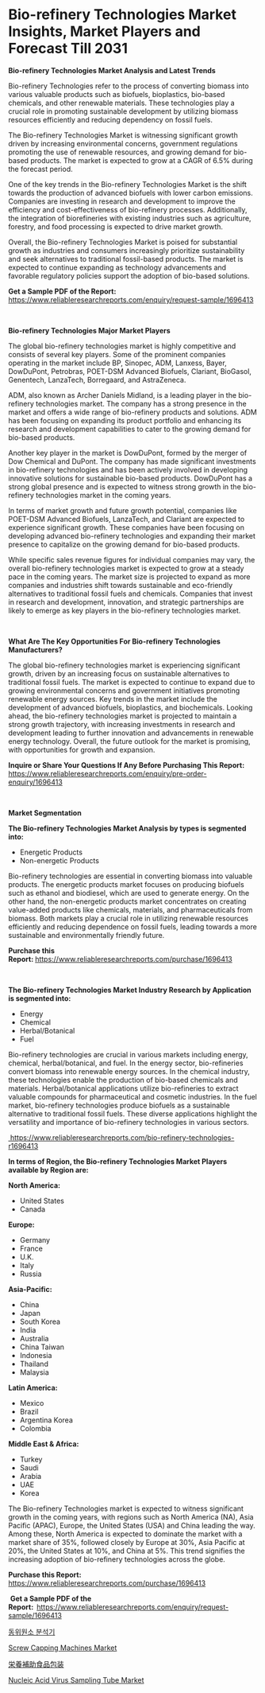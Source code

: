 <p><h1>Bio-refinery Technologies Market Insights, Market Players and Forecast Till 2031</h1></p><p><strong>Bio-refinery Technologies Market Analysis and Latest Trends</strong></p>
<p><p>Bio-refinery Technologies refer to the process of converting biomass into various valuable products such as biofuels, bioplastics, bio-based chemicals, and other renewable materials. These technologies play a crucial role in promoting sustainable development by utilizing biomass resources efficiently and reducing dependency on fossil fuels.</p><p>The Bio-refinery Technologies Market is witnessing significant growth driven by increasing environmental concerns, government regulations promoting the use of renewable resources, and growing demand for bio-based products. The market is expected to grow at a CAGR of 6.5% during the forecast period.</p><p>One of the key trends in the Bio-refinery Technologies Market is the shift towards the production of advanced biofuels with lower carbon emissions. Companies are investing in research and development to improve the efficiency and cost-effectiveness of bio-refinery processes. Additionally, the integration of biorefineries with existing industries such as agriculture, forestry, and food processing is expected to drive market growth.</p><p>Overall, the Bio-refinery Technologies Market is poised for substantial growth as industries and consumers increasingly prioritize sustainability and seek alternatives to traditional fossil-based products. The market is expected to continue expanding as technology advancements and favorable regulatory policies support the adoption of bio-based solutions.</p></p>
<p><strong>Get a Sample PDF of the Report:&nbsp;</strong> <a href="https://www.reliableresearchreports.com/enquiry/request-sample/1696413">https://www.reliableresearchreports.com/enquiry/request-sample/1696413</a></p>
<p>&nbsp;</p>
<p><strong>Bio-refinery Technologies Major Market Players</strong></p>
<p><p>The global bio-refinery technologies market is highly competitive and consists of several key players. Some of the prominent companies operating in the market include BP, Sinopec, ADM, Lanxess, Bayer, DowDuPont, Petrobras, POET-DSM Advanced Biofuels, Clariant, BioGasol, Genentech, LanzaTech, Borregaard, and AstraZeneca.</p><p>ADM, also known as Archer Daniels Midland, is a leading player in the bio-refinery technologies market. The company has a strong presence in the market and offers a wide range of bio-refinery products and solutions. ADM has been focusing on expanding its product portfolio and enhancing its research and development capabilities to cater to the growing demand for bio-based products.</p><p>Another key player in the market is DowDuPont, formed by the merger of Dow Chemical and DuPont. The company has made significant investments in bio-refinery technologies and has been actively involved in developing innovative solutions for sustainable bio-based products. DowDuPont has a strong global presence and is expected to witness strong growth in the bio-refinery technologies market in the coming years.</p><p>In terms of market growth and future growth potential, companies like POET-DSM Advanced Biofuels, LanzaTech, and Clariant are expected to experience significant growth. These companies have been focusing on developing advanced bio-refinery technologies and expanding their market presence to capitalize on the growing demand for bio-based products.</p><p>While specific sales revenue figures for individual companies may vary, the overall bio-refinery technologies market is expected to grow at a steady pace in the coming years. The market size is projected to expand as more companies and industries shift towards sustainable and eco-friendly alternatives to traditional fossil fuels and chemicals. Companies that invest in research and development, innovation, and strategic partnerships are likely to emerge as key players in the bio-refinery technologies market.</p></p>
<p>&nbsp;</p>
<p><strong>What Are The Key Opportunities For Bio-refinery Technologies Manufacturers?</strong></p>
<p><p>The global bio-refinery technologies market is experiencing significant growth, driven by an increasing focus on sustainable alternatives to traditional fossil fuels. The market is expected to continue to expand due to growing environmental concerns and government initiatives promoting renewable energy sources. Key trends in the market include the development of advanced biofuels, bioplastics, and biochemicals. Looking ahead, the bio-refinery technologies market is projected to maintain a strong growth trajectory, with increasing investments in research and development leading to further innovation and advancements in renewable energy technology. Overall, the future outlook for the market is promising, with opportunities for growth and expansion.</p></p>
<p><strong>Inquire or Share Your Questions If Any Before Purchasing This Report:</strong> <a href="https://www.reliableresearchreports.com/enquiry/pre-order-enquiry/1696413">https://www.reliableresearchreports.com/enquiry/pre-order-enquiry/1696413</a></p>
<p>&nbsp;</p>
<p><strong>Market Segmentation</strong></p>
<p><strong>The Bio-refinery Technologies Market Analysis by types is segmented into:</strong></p>
<p><ul><li>Energetic Products</li><li>Non-energetic Products</li></ul></p>
<p><p>Bio-refinery technologies are essential in converting biomass into valuable products. The energetic products market focuses on producing biofuels such as ethanol and biodiesel, which are used to generate energy. On the other hand, the non-energetic products market concentrates on creating value-added products like chemicals, materials, and pharmaceuticals from biomass. Both markets play a crucial role in utilizing renewable resources efficiently and reducing dependence on fossil fuels, leading towards a more sustainable and environmentally friendly future.</p></p>
<p><strong>Purchase this Report:&nbsp;</strong><a href="https://www.reliableresearchreports.com/purchase/1696413">https://www.reliableresearchreports.com/purchase/1696413</a></p>
<p>&nbsp;</p>
<p><strong>The Bio-refinery Technologies Market Industry Research by Application is segmented into:</strong></p>
<p><ul><li>Energy</li><li>Chemical</li><li>Herbal/Botanical</li><li>Fuel</li></ul></p>
<p><p>Bio-refinery technologies are crucial in various markets including energy, chemical, herbal/botanical, and fuel. In the energy sector, bio-refineries convert biomass into renewable energy sources. In the chemical industry, these technologies enable the production of bio-based chemicals and materials. Herbal/botanical applications utilize bio-refineries to extract valuable compounds for pharmaceutical and cosmetic industries. In the fuel market, bio-refinery technologies produce biofuels as a sustainable alternative to traditional fossil fuels. These diverse applications highlight the versatility and importance of bio-refinery technologies in various sectors.</p></p>
<p><a href="https://www.reliableresearchreports.com/bio-refinery-technologies-r1696413">&nbsp;https://www.reliableresearchreports.com/bio-refinery-technologies-r1696413</a></p>
<p><strong>In terms of Region, the Bio-refinery Technologies Market Players available by Region are:</strong></p>
<p>
    <p> <strong> North America: </strong>
        <ul>
            <li>United States</li>
            <li>Canada</li>
        </ul>
        </p> 
    <p> <strong> Europe: </strong>
        <ul>
            <li>Germany</li>
            <li>France</li>
            <li>U.K.</li>
            <li>Italy</li>
            <li>Russia</li>
        </ul>
        </p> 
    <p> <strong> Asia-Pacific: </strong>
        <ul>
            <li>China</li>
            <li>Japan</li>
            <li>South Korea</li>
            <li>India</li>
            <li>Australia</li>
            <li>China Taiwan</li>
            <li>Indonesia</li>
            <li>Thailand</li>
            <li>Malaysia</li>
        </ul>
        </p> 
    <p> <strong> Latin America: </strong>
        <ul>
            <li>Mexico</li>
            <li>Brazil</li>
            <li>Argentina Korea</li>
            <li>Colombia</li>
        </ul>
        </p> 
    <p> <strong> Middle East & Africa: </strong>
        <ul>
            <li>Turkey</li>
            <li>Saudi</li>
            <li>Arabia</li>
            <li>UAE</li>
            <li>Korea</li>
        </ul>
    </p>
    </p>
<p><p>The Bio-refinery Technologies market is expected to witness significant growth in the coming years, with regions such as North America (NA), Asia Pacific (APAC), Europe, the United States (USA) and China leading the way. Among these, North America is expected to dominate the market with a market share of 35%, followed closely by Europe at 30%, Asia Pacific at 20%, the United States at 10%, and China at 5%. This trend signifies the increasing adoption of bio-refinery technologies across the globe.</p></p>
<p><strong>Purchase this Report: </strong><a href="https://www.reliableresearchreports.com/purchase/1696413">https://www.reliableresearchreports.com/purchase/1696413</a></p>
<p>&nbsp;<strong>Get a Sample PDF of the Report:&nbsp;&nbsp;</strong><a href="https://www.reliableresearchreports.com/enquiry/request-sample/1696413">https://www.reliableresearchreports.com/enquiry/request-sample/1696413</a></p>
<p><strong></strong></p>
<p><p><a href="https://github.com/sougarounis/Market-Research-Report-List-3/blob/main/933777464045.md">동위원소 분석기</a></p><p><a href="https://www.linkedin.com/pulse/screw-capping-machines-market-size-share-amp-trends-analysis-svbre?trackingId=Apf%2BjTWbRzs4SJvsaij8JA%3D%3D">Screw Capping Machines Market</a></p><p><a href="https://github.com/oqoeusbvpadwjs08/Market-Research-Report-List-2/blob/main/448141665419.md">栄養補助食品包装</a></p><p><a href="https://www.linkedin.com/pulse/nucleic-acid-virus-sampling-tube-market-insight-trends-growth-vvz8f">Nucleic Acid Virus Sampling Tube Market</a></p></p>